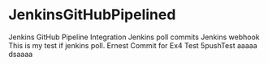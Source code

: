# JenkinsGitHubPipelined
Jenkins GitHub Pipeline Integration
Jenkins poll commits
Jenkins webhook
This is my test if jenkins poll. Ernest
Commit for Ex4
Test 5pushTest
aaaaa
dsaaaa
